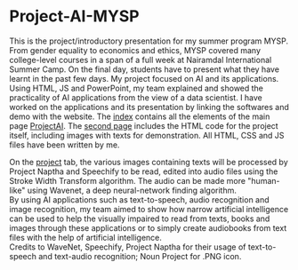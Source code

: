 # Project-AI-MYSP
This is the project/introductory presentation for my summer program MYSP. From gender equality to economics and ethics, MYSP covered many college-level courses in a span of a full week at Nairamdal International Summer Camp. On the final day, students have to present what they have learnt in the past few days. My project focused on AI and its applications. Using HTML, JS and PowerPoint, my team explained and showed the practicality of AI applications from the view of a data scientist. 
I have worked on the applications and its presentation by linking the softwares and demo with the website. The <a href="https://github.com/Chinchuluun1029/Project-AI-MYSP/blob/master/index.html" target="_blank">index</a> contains all the elements of the main page <a href="http://projectai.surge.sh">ProjectAI</a>. The <a href="https://github.com/Chinchuluun1029/Project-AI-MYSP/blob/master/page2.html">second page</a> includes the HTML code for the project itself, including images with texts for demonstration. All HTML, CSS and JS files have been written by me.

<div>On the <a href="http://projectai.surge.sh/page2.html" target="_blank">project</a> tab, the various images containing texts will be processed by Project Naptha and Speechify to be read, edited into audio files using the Stroke Width Transform algorithm. The audio can be made more "human-like" using Wavenet, a deep neural-network finding algorithm.</div>

<div>By using AI applications such as text-to-speech, audio recognition and image recognition, my team aimed to show how narrow artificial intelligence can be used to help the visually impaired to read from texts, books and images through these applications or to simply create audiobooks from text files with the help of artificial intelligence.
  </div>
Credits to WaveNet, Speechify, Project Naptha for their usage of text-to-speech and text-audio recognition; Noun Project for .PNG icon.


